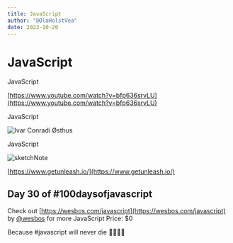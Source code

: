 ```yaml
---
title: JavaScript
author: "@OlaHolstVea"
date: 2023-10-20
---
```


# JavaScript
JavaScript

[https://www.youtube.com/watch?v=bfp636srvLU](https://www.youtube.com/watch?v=bfp636srvLU)


JavaScript

![Ivar Conradi Østhus ](https://pbs.twimg.com/media/F6ePsKAXkAALEU4?format=webp&name=small)

JavaScript

![sketchNote](https://pbs.twimg.com/media/F6eLlmQXEAATRZu?format=webp&name=medium)

[https://www.getunleash.io/](https://www.getunleash.io/)


## Day 30 of #100daysofjavascript

Check out [https://wesbos.com/javascript](https://wesbos.com/javascript) by
[@wesbos](https://twitter.com/wesbos)
 for more JavaScript
Price: $0

Because #javascript will never die 💪🥳🏴‍☠️